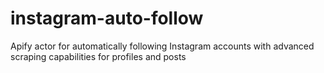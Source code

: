 # instagram-auto-follow
Apify actor for automatically following Instagram accounts with advanced scraping capabilities for profiles and posts

